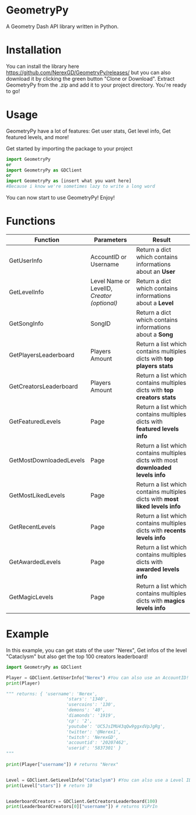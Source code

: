 # GeometryPy
A Geometry Dash API library written in Python.
# Installation
You can install the library here https://github.com/NerexGD/GeometryPy/releases/ but you can also download it by clicking the green button "Clone or Download". Extract GeometryPy from the .zip and add it to your project directory. You're ready to go!
# Usage
GeometryPy have a lot of features: Get user stats, Get level info, Get featured levels, and more!

Get started by importing the package to your project
```Python
import GeometryPy
or
import GeometryPy as GDClient
or
import GeometryPy as [insert what you want here]
#Because i know we're sometimes lazy to write a long word
```

You can now start to use GeometryPy! Enjoy!

# Functions
| Function | Parameters | Result |
|------|------|------------|
| GetUserInfo | AccountID or Username | Return a dict which contains informations about an **User** |
| GetLevelInfo | Level Name or LevelID, *Creator (optional)* | Return a dict which contains informations about a **Level**
| GetSongInfo | SongID | Return a dict which contains informations about a **Song** |
| GetPlayersLeaderboard | Players Amount | Return a list which contains multiples dicts with **top players stats** |
| GetCreatorsLeaderboard | Players Amount | Return a list which contains multiples dicts with **top creators stats** |
| GetFeaturedLevels | Page | Return a list which contains multiples dicts with **featured levels info** |
| GetMostDownloadedLevels | Page | Return a list which contains multiples dicts with most **downloaded levels info** |
| GetMostLikedLevels | Page | Return a list which contains multiples dicts with **most liked levels info** |
| GetRecentLevels | Page | Return a list which contains multiples dicts with **recents levels info** |
| GetAwardedLevels | Page | Return a list which contains multiples dicts with **awarded levels info** |
| GetMagicLevels | Page | Return a list which contains multiples dicts with **magics levels info** |

# Example
In this example, you can get stats of the user "Nerex", Get infos of the level "Cataclysm" but also get the top 100 creators leaderboard!
```Python
import GeometryPy as GDClient

Player = GDClient.GetUserInfo("Nerex") #You can also use an AccountID!
print(Player) 

""" returns: { 'username': 'Nerex', 
                       'stars': '1340', 
                       'usercoins': '130', 
                       'demons': '40', 
                       'diamonds': '1919',
                       'cp': '2',
                       'youtube': 'UC5JsIMU43qQw9ggxdVpJgRg', 
                       'twitter': '@Nerex1', 
                       'twitch': 'NerexGD', 
                       'accountid': '20207462', 
                       'userid': '5837301' } 
"""        
                       
print(Player["username"]) # returns "Nerex"


Level = GDClient.GetLevelInfo("Cataclysm") #You can also use a Level ID and specify a creator! (GDClient.GetLevelInfo("Cataclysm", "GgBoy")
print(Level["stars"]) # return 10


LeaderboardCreators = GDClient.GetCreatorsLeaderboard(100)
print(LeaderboardCreators[0]["username"]) # returns ViPrIn
```
